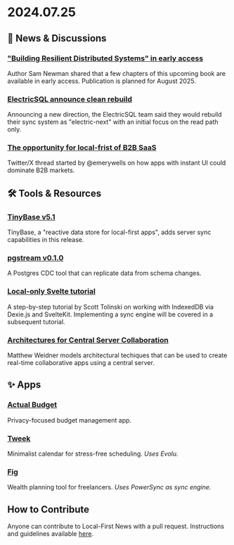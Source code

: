 # 2024.07.25

## 📰 News & Discussions 

### ["Building Resilient Distributed Systems" in early access](https://samnewman.io/books/building-resilient-distributed-systems/)
Author Sam Newman shared that a few chapters of this upcoming book are available in early access. Publication is planned for August 2025.

### [ElectricSQL announce clean rebuild](https://next.electric-sql.com/about)
Announcing a new direction, the ElectricSQL team said they would rebuild their sync system as "electric-next" with an initial focus on the read path only.

### [The opportunity for local-frist of B2B SaaS](https://x.com/emerywells/status/1813265037454451039)
Twitter/X thread started by @emerywells on how apps with instant UI could dominate B2B markets.


## 🛠️ Tools & Resources

### [TinyBase v5.1](https://tinybase.org/guides/releases/#v5-1)
TinyBase, a "reactive data store for local-first apps", adds server sync capabilities in this release.

### [pgstream v0.1.0](https://github.com/xataio/pgstream)
A Postgres CDC tool that can replicate data from schema changes.

### [Local-only Svelte tutorial](https://www.youtube.com/watch?v=Qoqh9Mdmk80)
A step-by-step tutorial by Scott Tolinski on working with IndexedDB via Dexie.js and SvelteKit. Implementing a sync engine will be covered in a subsequent tutorial.

### [Architectures for Central Server Collaboration](https://mattweidner.com/2024/06/04/server-architectures.html)
Matthew Weidner models architectural techiques that can be used to create real-time collaborative apps using a central server.


## ✨ Apps

### [Actual Budget](https://actualbudget.com/docs/overview/syncing-across-devices/)
Privacy-focused budget management app.

### [Tweek](https://tweek.so/)
Minimalist calendar for stress-free scheduling.
_Uses Evolu._

### [Fig](https://figwealth.io/)
Wealth planning tool for freelancers.
_Uses PowerSync as sync engine._


## How to Contribute
Anyone can contribute to Local-First News with a pull request. Instructions and guidelines available [here](https://github.com/localfirstnews/localfirstnews).

